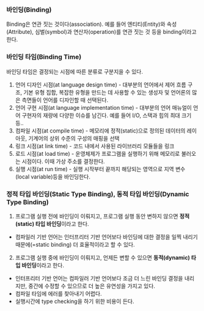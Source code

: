 ﻿


###   바인딩(Binding)

Binding은 연관 짓는 것이다(association). 예를 들어 엔티티(Entity)와 속성(Attribute), 심벌(symbol)과 연산자(operation)를 연관 짓는 것 등을 binding이라고 한다.

### 바인딩 타임(Binding Time)

바인딩 타임은 결정되는 시점에 따른 분류로 구분지을 수 있다.

1.  언어 디자인 시점(at language design time) - 대부분의 언어에서 제어 흐름 구조, 기본 유형 집합, 복잡한 유형을 만드는 데 사용할 수 있는 생성자 및 언어론의 많은 측면들이 언어를 디자인할 때 선택된다.
2.  언어 구현 시점(at language implementation time) - 대부분의 언어 매뉴얼이 언어 구현자의 재량에 다양한 이슈를 남긴다. 예를 들어 I/O, 스택과 힙의 최대 크기 등..
3.  컴파일 시점(at compile time) - 메모리에 정적(static)으로 정의된 데이터의 레이아웃, 기계어의 상위 수준의 구성의 매핑을 선택
4.  링크 시점(at link time) - 코드 내에서 사용된 라이브러리 모듈들을 링크
5.  로드 시점(at load time) - 운영체제가 프로그램을 실행하기 위해 메모리로 불러오는 시점이다. 이때 가상 주소를 결정한다.
6.  실행 시점(at run time) - 실행 시작부터 끝까지 해당되는 영역으로 지역 변수(local variable)등을 바인딩한다.

### 정적 타입 바인딩(Static Type Binding), 동적 타입 바인딩(Dynamic Type Binding)

1. 프로그램 실행 전에 바인딩이 이뤄지고, 프로그램 실행 동안 변하지 않으면  **정적(static) 타입 바인딩**이라고 한다.

-   컴파일러 기반 언어는 인터프리터 기반 언어보다 바인딩에 대한 결정을 일찍 내리기 때문에(=static binding) 더 효율적이라고 할 수 있다.

2. 프로그램 실행 중에 바인딩이 이뤄지고, 언제든 변할 수 있으면  **동적(dynamic) 타입 바인딩**이라고 한다.

-   인터프리터 기반 언어는 컴파일러 기반 언어보다 조금 더 느린 바인딩 결정을 내리지만, 중간에 수정할 수 있으므로 더 높은 유연성을 가지고 있다.
-   컴파일 타임에 에러를 찾아내기 어렵다.
-   실행시간에 type checking을 하기 위한 비용이 든다.
